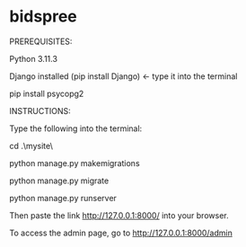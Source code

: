 # bidspree

PREREQUISITES:

Python 3.11.3

Django installed  (pip install Django) <- type it into the terminal

pip install psycopg2



INSTRUCTIONS:

Type the following into the terminal:

cd .\mysite\        

python manage.py makemigrations

python manage.py migrate

python manage.py runserver

Then paste the link http://127.0.0.1:8000/ into your browser.

To access the admin page, go to http://127.0.0.1:8000/admin



